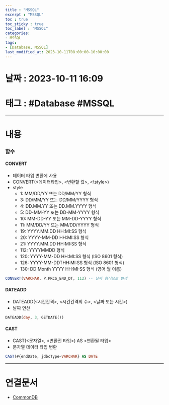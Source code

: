 ```yaml
---
title : "MSSQL"
excerpt : "MSSQL"
toc : true
toc_sticky : true
toc_label : "MSSQL"
categories:
- MSSQL
tags:
- [Database, MSSQL]
last_modified_at: 2023-10-11T08:00:00-10:00:00
---
```


# 날짜 : 2023-10-11 16:09

# 태그 : #Database #MSSQL
---

# 내용

### 함수

#### CONVERT
- 데이터 타입 변환에 사용
- CONVERT(<데이터타입>, <변환할 값>, <\style>)
- style 
	- 1: MM/DD/YY 또는 DD/MM/YY 형식
	- 3: DD/MM/YY 또는 DD/MM/YYYY 형식
	- 4: DD.MM.YY 또는 DD.MM.YYYY 형식
	- 5: DD-MM-YY 또는 DD-MM-YYYY 형식
	- 10: MM-DD-YY 또는 MM-DD-YYYY 형식
	- 11: MM/DD/YY 또는 MM/DD/YYYY 형식
	- 19: YYYY.MM.DD HH:MI:SS 형식
	- 20: YYYY-MM-DD HH:MI:SS 형식
	- 21: YYYY.MM.DD HH:MI:SS 형식
	- 112: YYYYMMDD 형식
	- 120: YYYY-MM-DD HH:MI:SS 형식 (ISO 8601 형식)
	- 126: YYYY-MM-DDTHH:MI:SS 형식 (ISO 8601 형식)
	- 130: DD Month YYYY HH:MI:SS 형식 (영어 월 이름)

```sql
CONVERT(VARCHAR, P.PRCS_END_DT, 112) -- 날짜 형식으로 변경
```

#### DATEADD
- DATEADD(<시간간격>, <시간간격의 수>, <날짜 또는 시간>)
- 날짜 연산

```sql
DATEADD(day, 3, GETDATE())
```

#### CAST
- CAST(<문자열>, <변환전 타입>) AS <변환될 타입>
- 문자열 데이터 타입 변환

```sql
CAST(#{endDate, jdbcType=VARCHAR} AS DATE
```

---

# 연결문서
- [CommonDB](../../Database/Database-CommonDB)
